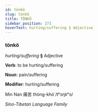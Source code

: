 ```yaml
---
id: tönkö
slug: tönkö
title: TÖNKÖ
sidebar_position: 273
hoverText: hurting/suffering § Adjective
---
```


### tönkö

*hurting/suffering* **§** Adjective

**Verb**: to be hurting/suffering

**Noun**: pain/suffering

**Modifier**: hurting/suffering

Min Nan 痛苦 thòng-khó͘  /tʰɔŋkʰɔ/

*Sino-Tibetan Language Family*